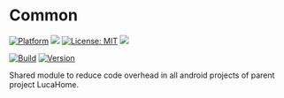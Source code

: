 # Common

[![Platform](https://img.shields.io/badge/platform-Android-blue.svg)](https://www.android.com)
<a target="_blank" href="https://android-arsenal.com/api?level=24" title="API24+"><img src="https://img.shields.io/badge/API-24+-blue.svg" /></a>
[![License: MIT](https://img.shields.io/badge/License-MIT-blue.svg)](https://opensource.org/licenses/MIT)
<a target="_blank" href="https://www.paypal.me/GuepardoApps" title="Donate using PayPal"><img src="https://img.shields.io/badge/paypal-donate-blue.svg" /></a>

[![Build](https://img.shields.io/badge/build-notTested-orange.svg)](https://github.com/GuepardoApps/LucaHome-AndroidApplication/tree/develop/common)
[![Version](https://img.shields.io/badge/version-v6.0.0.180216-blue.svg)](https://github.com/GuepardoApps/LucaHome-AndroidApplication/tree/develop/common)

Shared module to reduce code overhead in all android projects of parent project LucaHome.